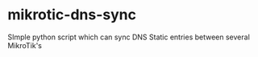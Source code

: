 # mikrotic-dns-sync
SImple python script which can sync DNS Static entries between several MikroTik's
